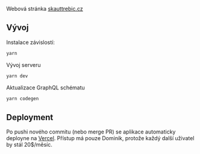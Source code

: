 Webová stránka [skauttrebic.cz](http://skauttrebic.cz/)

## Vývoj

Instalace závislostí:

```bash
yarn
```

Vývoj serveru

```bash
yarn dev
```

Aktualizace GraphQL schématu

```bash
yarn codegen
```

## Deployment

Po pushi nového commitu (nebo merge PR) se aplikace automaticky deployne na [Vercel](https://vercel.com/dominikjasek/skauttrebic2022). Přístup má pouze Dominik, protože každý další uživatel by stál 20$/měsíc.


